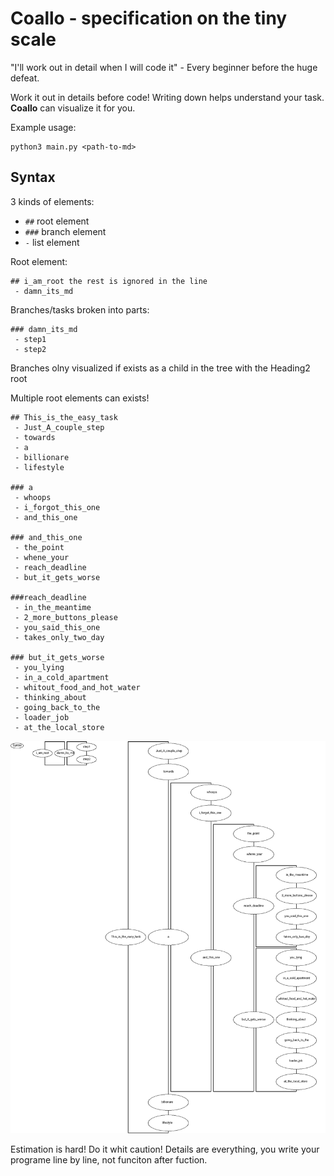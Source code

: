 # Coallo - specification on the tiny scale

"I'll work out in detail when I will code it" - Every beginner before the huge defeat.

Work it out in details before code! Writing down helps understand your task.
**Coallo** can visualize it for you.

Example usage:

```
python3 main.py <path-to-md>
```

## Syntax

3 kinds of elements:
 - ``` ## ```  root element
 - ``` ### ``` branch element
 - ``` - ```   list element


Root element:
```
## i_am_root the rest is ignored in the line
 - damn_its_md
```

Branches/tasks broken into parts:
```
### damn_its_md
 - step1
 - step2
```
Branches olny visualized if exists as a child in the tree with the Heading2 root

Multiple root elements can exists!


```
## This_is_the_easy_task
 - Just_A_couple_step
 - towards
 - a
 - billionare
 - lifestyle

### a
 - whoops
 - i_forgot_this_one
 - and_this_one

### and_this_one
 - the_point
 - whene_your
 - reach_deadline
 - but_it_gets_worse

###reach_deadline
 - in_the_meantime
 - 2_more_buttons_please
 - you_said_this_one
 - takes_only_two_day

### but_it_gets_worse
 - you_lying
 - in_a_cold_apartment
 - whitout_food_and_hot_water
 - thinking_about
 - going_back_to_the
 - loader_job
 - at_the_local_store

```

![Result](visual.png "Result")

Estimation is hard! Do it whit caution!
Details are everything, you write your programe line by line,
not funciton after fuction.
